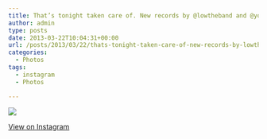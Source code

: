```yaml
---
title: That’s tonight taken care of. New records by @lowtheband and @yourfriendscas
author: admin
type: posts
date: 2013-03-22T10:04:31+00:00
url: /posts/2013/03/22/thats-tonight-taken-care-of-new-records-by-lowtheband-and-yourfriendscas/
categories:
  - Photos
tags:
  - instagram
  - Photos

---
```

![][1]

<p class="view-instagram">
  <a href="http://instagram.com/p/XJ995eKlg9/">View on Instagram</a>
</p>

 [1]: https://lobban.org/wordpress//HLIC/28c1310f413827390b49f266125428a9.jpg